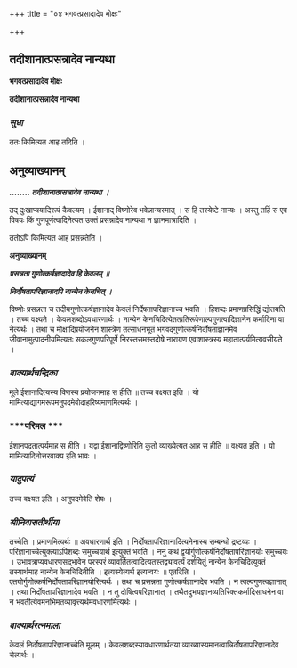 +++
title = "०४ भगवत्प्रसादादेव मोक्षः"

+++


## तदीशानात्प्रसन्नादेव नान्यथा

**भगवत्प्रसादादेव मोक्षः**

**तदीशानात्प्रसन्नादेव नान्यथा**

### ***सुधा***

ततः किमित्यत आह तदिति ।

## **अनुव्याख्यानम्**

***........ तदीशानात्प्रसन्नादेव नान्यथा ।***

तद् दुःखाप्ययादिरूपं कैवल्यम् । ईशानाद् विष्णोरेव भवेन्नान्यस्मात् । स हि तस्येष्टे नान्यः । अस्तु तर्हि स एव विषयः किं गुणपूर्णत्वादिनेत्यत उक्तं प्रसन्नादेव नान्यथा न ज्ञानमात्रादिति ।

ततोऽपि किमित्यत आह प्रसन्नतेति ।

**अनुव्याख्यानम्**

***प्रसन्नता गुणोत्कर्षज्ञादादेव हि केवलम् ॥***

***निर्दोषतापरिज्ञानादपि नान्येन केनचित् ।***

विष्णोः प्रसन्नता च तदीयगुणोत्कर्षज्ञानादेव केवलं निर्देषतापरिज्ञानाच्च भवति । हिशब्दः प्रमाणप्रसिद्धिं द्योतयति । तच्च वक्ष्यते । केवलशब्दोऽवधारणार्थः । नान्येन केनचिदित्येतत्प्रतिरूपेणाल्पगुणत्वादिज्ञानेन कर्मादिना वा नेत्यर्थः । तथा च मोक्षादिप्रयोजनेन शास्त्रेण तत्साधनभूतं भगवद्गुणोत्कर्षनिर्दोषताज्ञानमेव जीवानामुत्पादनीयमित्यतः सकलगुणपरिपूर्णे निरस्तसमस्तदोषे नारायण एवाशास्त्रस्य महातात्पर्यमित्यवसीयते ।

### ***वाक्यार्थचन्द्रिका***

मूले ईशानादित्यस्य विणस्य प्रयोजनमाह स हीति ॥ तच्च वक्ष्यत इति । यो मामित्याद्यागमरूपमनुपदमेवोदाहरिष्यमाणमित्यर्थः ।

### ***परिमल ***

ईशानपदतात्पर्यमाह स हीति । यद्वा ईशानाद्विष्णोरिति कुतो व्याख्येत्यत आह स हीति ॥ वक्ष्यत इति । यो मामित्यादिनोत्तरवाक्य इति भावः ।

### ***यादुपत्यं***

तच्च वक्ष्यत इति । अनुपदमेवेति शेषः ।

### ***श्रीनिवासतीर्थीया***

तच्चेति । प्रमाणमित्यर्थः ॥ अवधारणार्थ इति । निर्दोषतापरिज्ञानादित्यनेनास्य सम्बन्धो द्रष्टव्यः । परिज्ञानाच्चेत्युक्त्याऽपिशब्दः समुच्चयार्थ इत्युक्तं भवति । ननु कथं द्वयोर्गुणोत्कर्षनिर्दोषतापरिज्ञानयोः समुच्चयः । उभावत्राप्यवधारणसद्भावेन परस्परं व्यावर्तितत्वादित्यतस्तद्व्यावर्त्यं दर्शयितुं नान्येन केनचिदित्युक्तं तस्यार्थमाह नान्येन केनचिदितीति । इत्यस्येत्यर्थ इत्यन्वयः ॥ एतदिति । एतयोर्गुणोत्कर्षनिर्दोषतापरिज्ञानयोरित्यर्थः । तथा च प्रसन्नता गुणोत्कर्षज्ञानादेव भवति । न त्वल्पगुणत्वज्ञानात् । तथा निर्दोषतापरिज्ञानादेव भवति । न तु दोषित्वपरिज्ञानात् । तथैतदुभयज्ञानव्यतिरिक्तकर्मादिसाधनेन वा न भवतीत्येवमनभिमतव्यावृत्त्यर्थमवधारणमित्यर्थः ।

### ***वाक्यार्थरत्नमाला***

केवलं निर्दोषतापरिज्ञानाच्चेति मूलम् । केवलशब्दस्यावधारणार्थतया व्याख्यास्यमानत्वान्निर्दोषतापरिज्ञानादेव चेत्यर्थः ।

